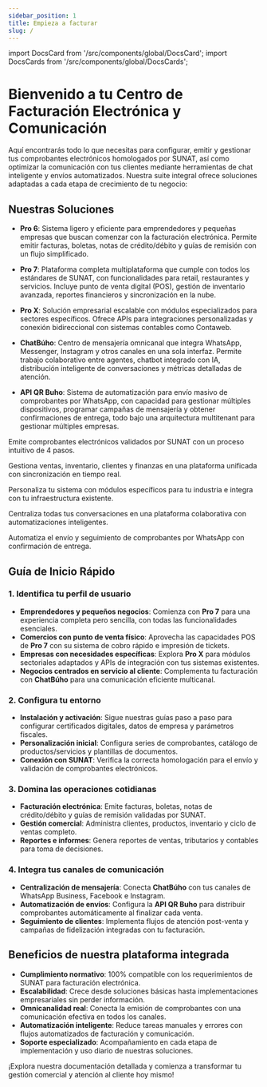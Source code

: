 ```yaml
---
sidebar_position: 1
title: Empieza a facturar
slug: /
---
```


import DocsCard from '/src/components/global/DocsCard';
import DocsCards from '/src/components/global/DocsCards';

# Bienvenido a tu Centro de Facturación Electrónica y Comunicación

Aquí encontrarás todo lo que necesitas para configurar, emitir y gestionar tus comprobantes electrónicos homologados por SUNAT, así como optimizar la comunicación con tus clientes mediante herramientas de chat inteligente y envíos automatizados. Nuestra suite integral ofrece soluciones adaptadas a cada etapa de crecimiento de tu negocio:

## Nuestras Soluciones

- **Pro 6**: Sistema ligero y eficiente para emprendedores y pequeñas empresas que buscan comenzar con la facturación electrónica. Permite emitir facturas, boletas, notas de crédito/débito y guías de remisión con un flujo simplificado.

- **Pro 7**: Plataforma completa multiplataforma que cumple con todos los estándares de SUNAT, con funcionalidades para retail, restaurantes y servicios. Incluye punto de venta digital (POS), gestión de inventario avanzada, reportes financieros y sincronización en la nube.

- **Pro X**: Solución empresarial escalable con módulos especializados para sectores específicos. Ofrece APIs para integraciones personalizadas y conexión bidireccional con sistemas contables como Contaweb.

- **ChatBúho**: Centro de mensajería omnicanal que integra WhatsApp, Messenger, Instagram y otros canales en una sola interfaz. Permite trabajo colaborativo entre agentes, chatbot integrado con IA, distribución inteligente de conversaciones y métricas detalladas de atención.

- **API QR Buho**: Sistema de automatización para envío masivo de comprobantes por WhatsApp, con capacidad para gestionar múltiples dispositivos, programar campañas de mensajería y obtener confirmaciones de entrega, todo bajo una arquitectura multitenant para gestionar múltiples empresas.

<DocsCards>
  <DocsCard header="Pro 6 – Facturación Simplificada" href="/Pro6" >
    <p>Emite comprobantes electrónicos validados por SUNAT con un proceso intuitivo de 4 pasos.</p>
  </DocsCard>
  <DocsCard header="Pro 7 – Suite Completa" href="/Pro7" >
    <p>Gestiona ventas, inventario, clientes y finanzas en una plataforma unificada con sincronización en tiempo real.</p>
  </DocsCard>
  <DocsCard header="Pro X – Nivel Empresarial" href="/ProX" >
    <p>Personaliza tu sistema con módulos específicos para tu industria e integra con tu infraestructura existente.</p>
  </DocsCard>
  <DocsCard header="ChatBúho – Omnicanalidad" href="/ChatBuho" >
    <p>Centraliza todas tus conversaciones en una plataforma colaborativa con automatizaciones inteligentes.</p>
  </DocsCard>
  <DocsCard header="API QR Buho – Distribución Masiva" href="/QrBuho">
    <p>Automatiza el envío y seguimiento de comprobantes por WhatsApp con confirmación de entrega.</p>
  </DocsCard>
</DocsCards>

## Guía de Inicio Rápido

### 1. Identifica tu perfil de usuario

- **Emprendedores y pequeños negocios**: Comienza con **Pro 7** para una experiencia completa pero sencilla, con todas las funcionalidades esenciales.
- **Comercios con punto de venta físico**: Aprovecha las capacidades POS de **Pro 7** con su sistema de cobro rápido e impresión de tickets.
- **Empresas con necesidades específicas**: Explora **Pro X** para módulos sectoriales adaptados y APIs de integración con tus sistemas existentes.
- **Negocios centrados en servicio al cliente**: Complementa tu facturación con **ChatBúho** para una comunicación eficiente multicanal.

### 2. Configura tu entorno

- **Instalación y activación**: Sigue nuestras guías paso a paso para configurar certificados digitales, datos de empresa y parámetros fiscales.
- **Personalización inicial**: Configura series de comprobantes, catálogo de productos/servicios y plantillas de documentos.
- **Conexión con SUNAT**: Verifica la correcta homologación para el envío y validación de comprobantes electrónicos.

### 3. Domina las operaciones cotidianas

- **Facturación electrónica**: Emite facturas, boletas, notas de crédito/débito y guías de remisión validadas por SUNAT.
- **Gestión comercial**: Administra clientes, productos, inventario y ciclo de ventas completo.
- **Reportes e informes**: Genera reportes de ventas, tributarios y contables para toma de decisiones.

### 4. Integra tus canales de comunicación

- **Centralización de mensajería**: Conecta **ChatBúho** con tus canales de WhatsApp Business, Facebook e Instagram.
- **Automatización de envíos**: Configura la **API QR Buho** para distribuir comprobantes automáticamente al finalizar cada venta.
- **Seguimiento de clientes**: Implementa flujos de atención post-venta y campañas de fidelización integradas con tu facturación.

## Beneficios de nuestra plataforma integrada

- **Cumplimiento normativo**: 100% compatible con los requerimientos de SUNAT para facturación electrónica.
- **Escalabilidad**: Crece desde soluciones básicas hasta implementaciones empresariales sin perder información.
- **Omnicanalidad real**: Conecta la emisión de comprobantes con una comunicación efectiva en todos los canales.
- **Automatización inteligente**: Reduce tareas manuales y errores con flujos automatizados de facturación y comunicación.
- **Soporte especializado**: Acompañamiento en cada etapa de implementación y uso diario de nuestras soluciones.

¡Explora nuestra documentación detallada y comienza a transformar tu gestión comercial y atención al cliente hoy mismo!